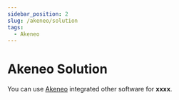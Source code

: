 ```yaml
---
sidebar_position: 2
slug: /akeneo/solution
tags:
  - Akeneo
---
```


# Akeneo Solution

You can use [Akeneo](https://www.jenkins.io/solutions/) integrated other software for **xxxx**.

